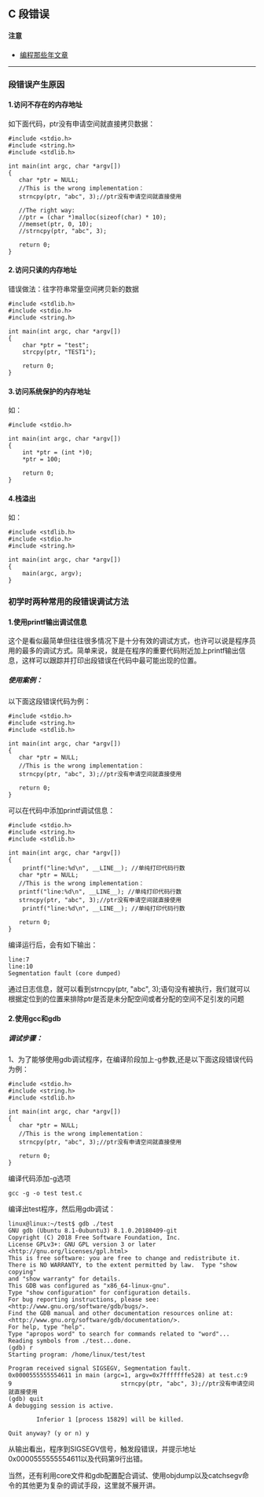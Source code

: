## C 段错误

#### 注意

- [编程那些年文章](https://mp.weixin.qq.com/s?__biz=MzkzMDE4MDM2NQ==&mid=2247484090&idx=1&sn=7112ad4cbf5e7467608bbf6695f7e65d&chksm=c27f7ed8f508f7ceaf938b07d9f9efbc0cefdc7e89a217455ad738f512771fa4d0ca1cd43929&scene=178&cur_album_id=1893764190448746499#rd)

------

### 段错误产生原因

#### 1.访问不存在的内存地址

如下面代码，ptr没有申请空间就直接拷贝数据：

```
#include <stdio.h>
#include <string.h>
#include <stdlib.h>

int main(int argc, char *argv[])
{
   char *ptr = NULL;
   //This is the wrong implementation：
   strncpy(ptr, "abc", 3);//ptr没有申请空间就直接使用

   //The right way:
   //ptr = (char *)malloc(sizeof(char) * 10);
   //memset(ptr, 0, 10);
   //strncpy(ptr, "abc", 3);

   return 0;
}
```

#### 2.访问只读的内存地址

错误做法：往字符串常量空间拷贝新的数据

```
#include <stdlib.h>
#include <stdio.h>
#include <string.h>

int main(int argc, char *argv[])
{
    char *ptr = "test";
    strcpy(ptr, "TEST1");

    return 0;
}
```

#### 3.访问系统保护的内存地址

如：

```
#include <stdio.h>

int main(int argc, char *argv[])
{
    int *ptr = (int *)0;
    *ptr = 100;

    return 0;
}
```

#### 4.栈溢出

如：

```
#include <stdlib.h>
#include <stdio.h>
#include <string.h>

int main(int argc, char *argv[])
{
    main(argc, argv);
}
```

### 初学时两种常用的段错误调试方法

#### 1.使用printf输出调试信息

这个是看似最简单但往往很多情况下是十分有效的调试方式，也许可以说是程序员用的最多的调试方式。简单来说，就是在程序的重要代码附近加上printf输出信息，这样可以跟踪并打印出段错误在代码中最可能出现的位置。



##### 使用案例：

以下面这段错误代码为例：

```
#include <stdio.h>
#include <string.h>
#include <stdlib.h>

int main(int argc, char *argv[])
{
   char *ptr = NULL;
   //This is the wrong implementation：
   strncpy(ptr, "abc", 3);//ptr没有申请空间就直接使用

   return 0;
}
```

可以在代码中添加printf调试信息：

```
#include <stdio.h>
#include <string.h>
#include <stdlib.h>

int main(int argc, char *argv[])
{
    printf("line:%d\n", __LINE__); //单纯打印代码行数
   char *ptr = NULL;
   //This is the wrong implementation：
   printf("line:%d\n", __LINE__); //单纯打印代码行数
   strncpy(ptr, "abc", 3);//ptr没有申请空间就直接使用
    printf("line:%d\n", __LINE__); //单纯打印代码行数

   return 0;
}
```

编译运行后，会有如下输出：

```
line:7
line:10
Segmentation fault (core dumped)
```

通过日志信息，就可以看到strncpy(ptr, "abc", 3);语句没有被执行，我们就可以根据定位到的位置来排除ptr是否是未分配空间或者分配的空间不足引发的问题

#### 2.使用gcc和gdb

##### 调试步骤：

1、为了能够使用gdb调试程序，在编译阶段加上-g参数,还是以下面这段错误代码为例：

```
#include <stdio.h>
#include <string.h>
#include <stdlib.h>

int main(int argc, char *argv[])
{
   char *ptr = NULL;
   //This is the wrong implementation：
   strncpy(ptr, "abc", 3);//ptr没有申请空间就直接使用

   return 0;
}
```

编译代码添加-g选项

```
gcc -g -o test test.c
```

编译出test程序，然后用gdb调试：

```
linux@linux:~/test$ gdb ./test
GNU gdb (Ubuntu 8.1-0ubuntu3) 8.1.0.20180409-git
Copyright (C) 2018 Free Software Foundation, Inc.
License GPLv3+: GNU GPL version 3 or later <http://gnu.org/licenses/gpl.html>
This is free software: you are free to change and redistribute it.
There is NO WARRANTY, to the extent permitted by law.  Type "show copying"
and "show warranty" for details.
This GDB was configured as "x86_64-linux-gnu".
Type "show configuration" for configuration details.
For bug reporting instructions, please see:
<http://www.gnu.org/software/gdb/bugs/>.
Find the GDB manual and other documentation resources online at:
<http://www.gnu.org/software/gdb/documentation/>.
For help, type "help".
Type "apropos word" to search for commands related to "word"...
Reading symbols from ./test...done.
(gdb) r
Starting program: /home/linux/test/test 

Program received signal SIGSEGV, Segmentation fault.
0x0000555555554611 in main (argc=1, argv=0x7fffffffe528) at test.c:9
9                               strncpy(ptr, "abc", 3);//ptr没有申请空间就直接使用
(gdb) quit
A debugging session is active.

        Inferior 1 [process 15829] will be killed.

Quit anyway? (y or n) y
```

从输出看出，程序到SIGSEGV信号，触发段错误，并提示地址0x0000555555554611以及代码第9行出错。

当然，还有利用core文件和gdb配置配合调试、使用objdump以及catchsegv命令的其他更为复杂的调试手段，这里就不展开讲。





































































































































































